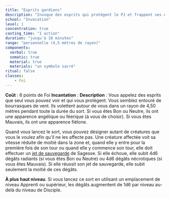 ```yaml
---
title: "Esprits gardiens"
description: "Invoque des esprits qui protègent le PJ et frappent ses ennemis."
school: "Invocation"
level: 1
concentration: true
casting_time: "1 action"
duration: "jusqu'à 10 minutes"
range: "personnelle (4,5 mètres de rayon)"
components:
  verbal: true
  somatic: true
  material: true
  materials: "un symbole sacré"
ritual: false
classes:
    - Foi
---
```

**Coût** : 6 points de Foi   **Incantation** : 
**Description** : Vous appelez des esprits que seul vous pouvez voir et qui vous protègent. Vous semblez entouré de bourrasques de vent. Ils volettent autour de vous dans un rayon de 4,50 mètres pendant toute la durée du sort. Si vous êtes Bon ou Neutre, ils ont une apparence angélique ou féerique (à vous de choisir). Si vous êtes Mauvais, ils ont une apparence fiélone.

Quand vous lancez le sort, vous pouvez désigner autant de créatures que vous le voulez afin qu'il ne les affecte pas. Une créature affectée voit sa vitesse réduite de moitié dans la zone et, quand elle y entre pour la première fois de son tour ou quand elle y commence son tour, elle doit effectuer un [jet de sauvegarde](/utiliser-les-caracteristiques/#jets-de-sauvegarde) de Sagesse. Si elle échoue, elle subit 4d6 dégâts radiants (si vous êtes Bon ou Neutre) ou 4d6 dégâts nécrotiques (si vous êtes Mauvais). Si elle réussit son jet de sauvegarde, elle subit seulement la moitié de ces dégâts.

**À plus haut niveau**. Si vous lancez ce sort en utilisant un emplacement de niveau Apprenti ou supérieur, les dégâts augmentent de 1d6 par niveau au-delà du niveau de Disciple.
